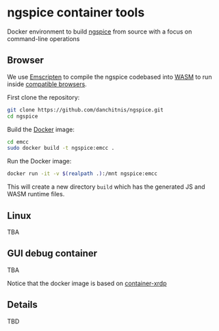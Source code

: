 # ngspice container tools

Docker environment to build [ngspice](https://sourceforge.net/p/ngspice/ngspice/ci/master/tree/) from source with a focus on command-line operations

## Browser

We use [Emscripten](https://emscripten.org/) to compile the ngspice codebased into [WASM](https://webassembly.org/) to run inside [compatible browsers](https://caniuse.com/?search=wasm).

First clone the repository:

```bash
git clone https://github.com/danchitnis/ngspice.git
cd ngspice
```

Build the [Docker](https://www.docker.com/) image:

```bash
cd emcc
sudo docker build -t ngspice:emcc .
```

Run the Docker image:

```bash
docker run -it -v $(realpath .):/mnt ngspice:emcc
```

This will create a new directory `build` which has the generated JS and WASM runtime files.

## Linux

TBA

## GUI debug container

TBA

Notice that the docker image is based on [container-xrdp](https://github.com/danchitnis/container-xrdp)

## Details

TBD
